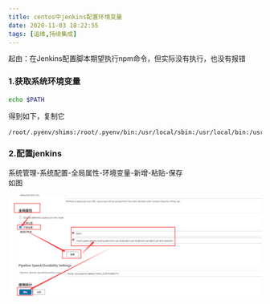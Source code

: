 ```yaml
---
title: centos中jenkins配置环境变量
date: 2020-11-03 18:22:55
tags: [运维,持续集成]
---
```


起由：在Jenkins配置脚本期望执行npm命令，但实际没有执行，也没有报错
<!--more-->

### 1.获取系统环境变量

```sh
echo $PATH
```

得到如下，复制它
```
/root/.pyenv/shims:/root/.pyenv/bin:/usr/local/sbin:/usr/local/bin:/usr/sbin:/usr/bin:/root/bin
```

### 2.配置jenkins

系统管理-系统配置-全局属性-环境变量-新增-粘贴-保存  
如图

![248-1](post248/248-1.png)